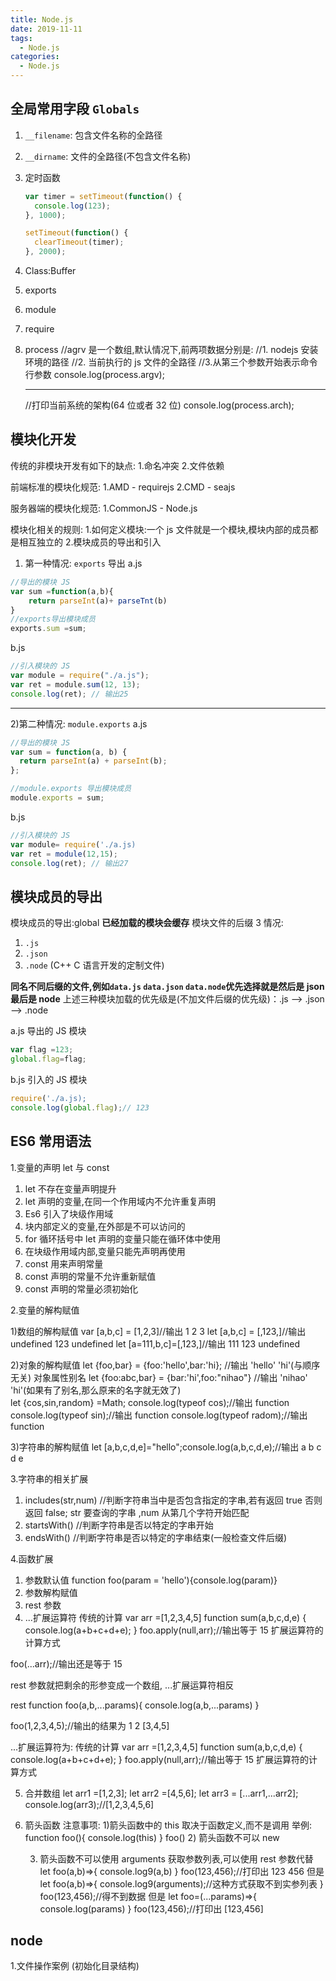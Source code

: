 ```yaml
---
title: Node.js
date: 2019-11-11
tags:
  - Node.js
categories:
  - Node.js
---
```


## 全局常用字段 `Globals`

1. `__filename`: 包含文件名称的全路径
2. `__dirname`: 文件的全路径(不包含文件名称)
3. 定时函数

   ```javascript
   var timer = setTimeout(function() {
     console.log(123);
   }, 1000);

   setTimeout(function() {
     clearTimeout(timer);
   }, 2000);
   ```

4. Class:Buffer
5. exports
6. module
7. require
8. process
   //agrv 是一个数组,默认情况下,前两项数据分别是:
   //1. nodejs 安装环境的路径
   //2. 当前执行的 js 文件的全路径
   //3.从第三个参数开始表示命令行参数
   console.log(process.argv);

   ***

   //打印当前系统的架构(64 位或者 32 位)
   console.log(process.arch);

## 模块化开发

传统的非模块开发有如下的缺点: 1.命名冲突 2.文件依赖

前端标准的模块化规范:
1.AMD - requirejs
2.CMD - seajs

服务器端的模块化规范:
1.CommonJS - Node.js

模块化相关的规则: 1.如何定义模块:一个 js 文件就是一个模块,模块内部的成员都是相互独立的 2.模块成员的导出和引入

1. 第一种情况: `exports` 导出
   a.js

```JavaScript
//导出的模块 JS
var sum =function(a,b){
    return parseInt(a)+ parseTnt(b)
}
//exports导出模块成员
exports.sum =sum;

```

b.js

```javascript
//引入模块的 JS
var module = require("./a.js");
var ret = module.sum(12, 13);
console.log(ret); // 输出25
```

---

2)第二种情况: `module.exports`
a.js

```javascript
//导出的模块 JS
var sum = function(a, b) {
  return parseInt(a) + parseInt(b);
};

//module.exports 导出模块成员
module.exports = sum;
```

b.js

```javascript
//引入模块的 JS
var module= require('./a.js)
var ret = module(12,15);
console.log(ret); // 输出27

```

## 模块成员的导出

模块成员的导出:global
**已经加载的模块会缓存**
模块文件的后缀 3 情况:

1. `.js`
2. `.json`
3. `.node` (C++ C 语言开发的定制文件)

**同名不同后缀的文件,例如`data.js` `data.json` `data.node`优先选择就是然后是 json 最后是 node**
上述三种模块加载的优先级是(不加文件后缀的优先级)：.js --> .json --> .node

a.js 导出的 JS 模块

```JavaScript
var flag =123;
global.flag=flag;

```

b.js 引入的 JS 模块

```javascript
require('./a.js);
console.log(global.flag);// 123


```

## ES6 常用语法

1.变量的声明 let 与 const

1.  let 不存在变量声明提升
2.  let 声明的变量,在同一个作用域内不允许重复声明
3.  Es6 引入了块级作用域
4.  块内部定义的变量,在外部是不可以访问的
5.  for 循环括号中 let 声明的变量只能在循环体中使用
6.  在块级作用域内部,变量只能先声明再使用
7.  const 用来声明常量
8.  const 声明的常量不允许重新赋值
9.  const 声明的常量必须初始化

2.变量的解构赋值

1)数组的解构赋值 var [a,b,c] = [1,2,3]//输出 1 2 3
let [a,b,c] = [,123,]//输出 undefined 123 undefined
let [a=111,b,c]=[,123,]//输出 111 123 undefined

2)对象的解构赋值 let {foo,bar} = {foo:'hello',bar:'hi}; //输出 'hello' 'hi'(与顺序无关)
对象属性别名 let {foo:abc,bar} = {bar:'hi',foo:"nihao"} //输出 'nihao' 'hi'(如果有了别名,那么原来的名字就无效了)  
 let {cos,sin,random} =Math;
console.log(typeof cos);//输出 function
console.log(typeof sin);//输出 function
console.log(typeof radom);//输出 function

3)字符串的解构赋值 let [a,b,c,d,e]="hello";console.log(a,b,c,d,e);//输出 a b c d e

3.字符串的相关扩展

1. includes(str,num) //判断字符串当中是否包含指定的字串,若有返回 true 否则返回 false; str 要查询的字串 ,num 从第几个字符开始匹配
2. startsWith() //判断字符串是否以特定的字串开始
3. endsWith() //判断字符串是否以特定的字串结束(一般检查文件后缀)

4.函数扩展

1. 参数默认值 function foo(param = 'hello'){console.log(param)}
2. 参数解构赋值
3. rest 参数
4. ...扩展运算符
   传统的计算 var arr =[1,2,3,4,5]
   function sum(a,b,c,d,e)
   {
   console.log(a+b+c+d+e);
   }
   foo.apply(null,arr);//输出等于 15
   扩展运算符的计算方式

foo(...arr);//输出还是等于 15

rest 参数就把剩余的形参变成一个数组, ...扩展运算符相反

rest function foo(a,b,...params){
console.log(a,b,...params)
}

foo(1,2,3,4,5);//输出的结果为 1 2 [3,4,5]

...扩展运算符为:
传统的计算 var arr =[1,2,3,4,5]
function sum(a,b,c,d,e)
{
console.log(a+b+c+d+e);
}
foo.apply(null,arr);//输出等于 15
扩展运算符的计算方式

5. 合并数组
   let arr1 =[1,2,3];
   let arr2 =[4,5,6];
   let arr3 = [...arr1,...arr2];
   console.log(arr3);//[1,2,3,4,5,6]

6. 箭头函数 注意事项: 1)箭头函数中的 this 取决于函数定义,而不是调用
   举例:
   function foo(){
   console.log(this)
   }
   foo() 2) 箭头函数不可以 new
     
    3) 箭头函数不可以使用 arguments 获取参数列表,可以使用 rest 参数代替
   let foo(a,b)=>{
   console.log9(a,b)
   }
   foo(123,456);//打印出 123 456
   但是
   let foo(a,b)=>{
   console.log9(arguments);//这种方式获取不到实参列表
   }
   foo(123,456);//得不到数据
   但是
   let foo=(...params)=>{
   console.log(params)
   }
   foo(123,456);//打印出 [123,456]


## node

1.文件操作案例 (初始化目录结构)